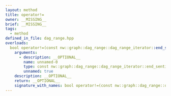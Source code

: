 ```yaml
---
layout: method
title: operator!=
owner: __MISSING__
brief: __MISSING__
tags:
  - method
defined_in_file: dag_range.hpp
overloads:
  bool operator!=(const nw::graph::dag_range::dag_range_iterator::end_sentinel_type &) const:
    arguments:
      - description: __OPTIONAL__
        name: unnamed-0
        type: const nw::graph::dag_range::dag_range_iterator::end_sentinel_type &
        unnamed: true
    description: __OPTIONAL__
    return: __OPTIONAL__
    signature_with_names: bool operator!=(const nw::graph::dag_range::dag_range_iterator::end_sentinel_type &) const
---
```

